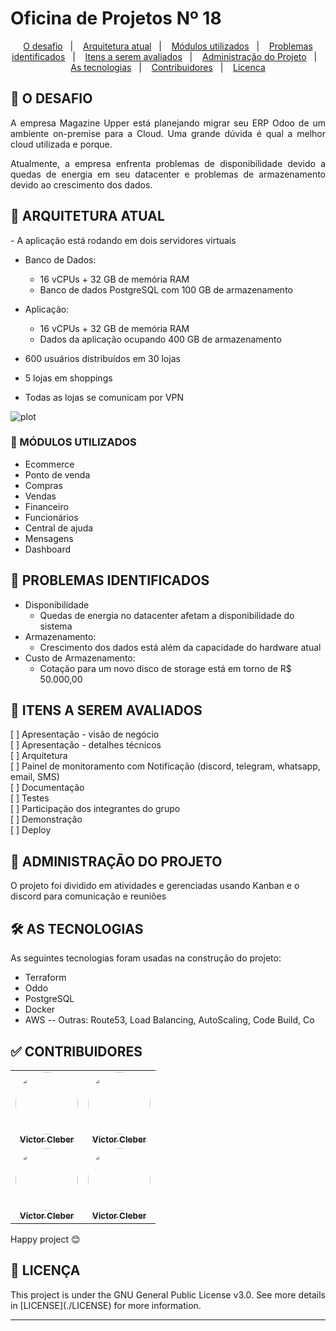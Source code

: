 # Oficina de Projetos Nº 18

<p align="center">
  <a href="#Desafio">O desafio</a>&nbsp;&nbsp;&nbsp;|&nbsp;&nbsp;&nbsp;
  <a href="#ArquiteturaAtual">Arquitetura atual</a>&nbsp;&nbsp;&nbsp;|&nbsp;&nbsp;&nbsp;
  <a href="#ModulosUtilizados">Módulos utilizados</a>&nbsp;&nbsp;&nbsp;|&nbsp;&nbsp;&nbsp;
  <a href="#ProblemasIdentificados">Problemas identificados</a>&nbsp;&nbsp;&nbsp;|&nbsp;&nbsp;&nbsp;
  <a href="#ItensASeremAvaliados">Itens a serem avaliados</a>&nbsp;&nbsp;&nbsp;|&nbsp;&nbsp;&nbsp;
  <a href="#AdministracaoDoProjeto">Administração do Projeto</a>&nbsp;&nbsp;&nbsp;|&nbsp;&nbsp;&nbsp;
  <a href="#AsTecnologias">As tecnologias</a>&nbsp;&nbsp;&nbsp;|&nbsp;&nbsp;&nbsp;
  <a href="#Contribuidores">Contribuidores</a>&nbsp;&nbsp;&nbsp;|&nbsp;&nbsp;&nbsp;
  <a href="#memo-licenca">Licenca</a>
</p>


## 🚀 O DESAFIO

<p align="justify">A empresa Magazine Upper está planejando migrar seu ERP Odoo de um ambiente on-premise para a Cloud. Uma grande dúvida é qual a melhor cloud utilizada e porque.</p>
<p align="justify">Atualmente, a empresa enfrenta problemas de disponibilidade devido a quedas de energia em seu datacenter e problemas de armazenamento devido ao crescimento dos dados.</p>

## 🎲 ARQUITETURA ATUAL
<p align="justify">- A aplicação está rodando em dois servidores virtuais</p>

- Banco de Dados:
  - 16 vCPUs + 32 GB de memória RAM
  - Banco de dados PostgreSQL com 100 GB de armazenamento

- Aplicação:
  - 16 vCPUs + 32 GB de memória RAM
  - Dados da aplicação ocupando 400 GB de armazenamento

- 600 usuários distribuídos em 30 lojas
- 5 lojas em shoppings
- Todas as lojas se comunicam por VPN


![plot](./diagrams/arquitetura_atual.jpeg)

### 🎲 MÓDULOS UTILIZADOS
- Ecommerce
- Ponto de venda
- Compras
- Vendas
- Financeiro
- Funcionários
- Central de ajuda
- Mensagens
- Dashboard

## 🎲 PROBLEMAS IDENTIFICADOS
- Disponibilidade
  - Quedas de energia no datacenter afetam a disponibilidade
do sistema
- Armazenamento:
  - Crescimento dos dados está além da capacidade do hardware atual
- Custo de Armazenamento:
  - Cotação para um novo disco de storage está em torno de R$ 50.000,00


## 📝 ITENS A SEREM AVALIADOS
[ ] Apresentação - visão de negócio</br>
[ ] Apresentação - detalhes técnicos</br>
[ ] Arquitetura</br>
[ ] Painel de monitoramento com Notificação (discord, telegram, whatsapp, email, SMS)</br>
[ ] Documentação</br>
[ ] Testes</br>
[ ] Participação dos integrantes do grupo</br>
[ ] Demonstração</br>
[ ] Deploy</br>

## 📝 ADMINISTRAÇÃO DO PROJETO
O projeto foi dividido em atividades e gerenciadas usando Kanban e o discord para comunicação e reuniões

## 🛠 AS TECNOLOGIAS
As seguintes tecnologias foram usadas na construção do projeto:
- Terraform
- Oddo
- PostgreSQL
- Docker
- AWS
  -- Outras: Route53, Load Balancing, AutoScaling, Code Build, Co

## ✅ CONTRIBUIDORES

<table>
  <tr>
    <td align="center"><a href="https://www.linkedin.com/in/victor-cleber/?locale=en_US"><img style="border-radius: 50%;" src="https://avatars.githubusercontent.com/u/13708226?v=4" width="100px;" alt=""/><br /><sub><b>Victor Cleber</b></sub></a><br /></td>
    <td align="center"><a href="https://www.linkedin.com/in/victor-cleber/?locale=en_US"><img style="border-radius: 50%;" src="https://avatars.githubusercontent.com/u/13708226?v=4" width="100px;" alt=""/><br /><sub><b>Victor Cleber</b></sub></a><br /></td>

  </tr>
  <tr>
     <td align="center"><a href="https://www.linkedin.com/in/victor-cleber/?locale=en_US"><img style="border-radius: 50%;" src="https://avatars.githubusercontent.com/u/13708226?v=4" width="100px;" alt=""/><br /><sub><b>Victor Cleber</b></sub></a><br /></td>
      <td align="center"><a href="https://www.linkedin.com/in/victor-cleber/?locale=en_US"><img style="border-radius: 50%;" src="https://avatars.githubusercontent.com/u/13708226?v=4" width="100px;" alt=""/><br /><sub><b>Victor Cleber</b></sub></a><br /></td>
  </tr>
</table>

Happy project 😊

##  🔗 LICENÇA

 <p align="justify">This project is under the GNU General Public License v3.0. See more details in [LICENSE](./LICENSE) for more information.</p>

---